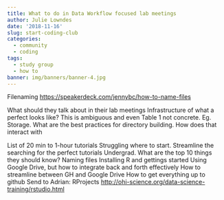 ```yaml
---
title: What to do in Data Workflow focused lab meetings
author: Julie Lowndes
date: '2018-11-16'
slug: start-coding-club
categories:
  - community
  - coding
tags:
  - study group
  - how to
banner: img/banners/banner-4.jpg
---
```


Filenaming
https://speakerdeck.com/jennybc/how-to-name-files

 What should they talk about in their lab meetings
Infrastructure of what a perfect looks like? This is ambiguous and even Table 1 not concrete. Eg. Storage. What are the best practices for directory building. How does that interact with
 
List of 20 min to 1-hour tutorials
Struggling where to start. Streamline the searching for the perfect tutorials
Undergrad. What are the top 10 things they should know?
Naming files
Installing R and gettings started
Using Google Drive, but how to integrate back and forth effectively 
How to streamline between GH and Google Drive
How to get everything up to github
Send to Adrian: RProjects
http://ohi-science.org/data-science-training/rstudio.html
